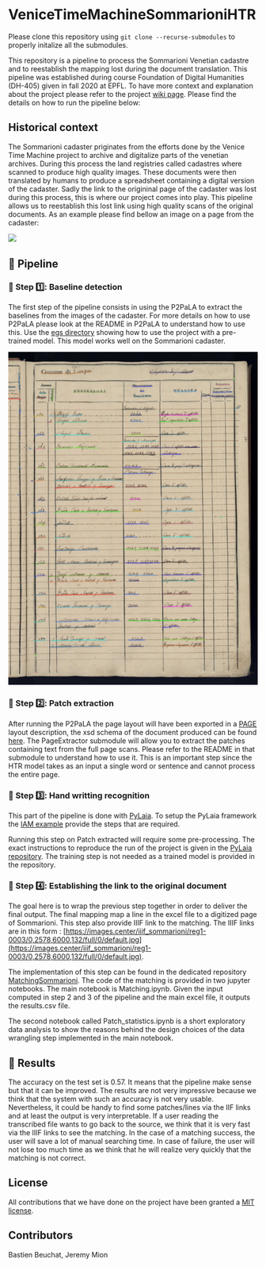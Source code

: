 # VeniceTimeMachineSommarioniHTR

Please clone this repository using ```git clone --recurse-submodules``` to properly initalize all the submodules.

This repository is a pipeline to process the Sommarioni Venetian cadastre and to reestablish the mapping lost during the document translation.
This pipeline was established during course  Foundation of Digital Humanities (DH-405) given in fall 2020 at EPFL.
To have more context and explanation about the project please refer to the project [wiki page](http://fdh.epfl.ch/index.php/Deciphering_Venetian_handwriting).
Please find the details on how to run the pipeline below:

## Historical context
The Sommarioni cadaster priginates from the efforts done by the Venice Time Machine project to archive and digitalize parts of the venetian archives.
During this process the land registries called cadastres where scanned to produce high quality images. These documents were then translated by humans
to produce a spreadsheet containing a digital version of the cadaster. Sadly the link to the origininal page of the cadaster was lost during this process,
this is where our project comes into play. This pipeline allows us to reestablish this lost link using high quality scans of the original documents. As an example please find bellow an image on a page from the cadaster:

<img src="http://fdh.epfl.ch/images/2/29/Censo-stabile_Sommarioni-napoleonici_reg-1_0015_013.jpg" width=40% class="center">

## 🏃 Pipeline
### 📝 Step 1️⃣: Baseline detection
The first step of the pipeline consists in using the P2PaLA to extract the baselines from the images of the cadaster. For more details on how to use P2PaLA please look at the README in P2PaLA to understand how to use this. Use the [egs directory](https://github.com/lquirosd/P2PaLA/tree/1cb2b7658b54db1e37324ee9b24fc333acb65779/egs/pre_trained) showing how to use the project with a pre-trained model. This model works well on the Sommarioni cadaster.

![line detection](https://github.com/Jmion/VeniceTimeMachineSommarioniHTR/blob/master/Line_detection.png)

### 📜 Step 2️⃣: Patch extraction
After running the P2PaLA the page layout will have been exported in a [PAGE](http://www.primaresearch.org/tools/PAGELibraries) layout description, the xsd schema of the document produced can be found [here](https://www.primaresearch.org/schema/PAGE/gts/pagecontent/2019-07-15/pagecontent.xsd).
The PageExtractor submodule will allow you to extract the patches containing text from the full page scans. Please refer to the README in that submodule to understand how to use it. This is an important step since the HTR model takes as an input a single word or sentence and cannot process the entire page.

### 📄 Step  3️⃣: Hand writting recognition
This part of the pipeline is done with [PyLaia](https://github.com/basbeu/PyLaia). To setup the PyLaia framework the [IAM example](https://github.com/basbeu/PyLaia/tree/master/egs/iam-htr) provide the steps that are required.

Running this step on Patch extracted will require some pre-processing. The exact instructions to reproduce the run of the project is given in the [PyLaia repository](https://github.com/basbeu/PyLaia#fdh-project---decipher-venice).
The training step is not needed as a trained model is provided in the repository.

### 🔮 Step 4️⃣: Establishing the link to the original document
The goal here is to wrap the previous step together in order to deliver the final output. The final mapping map a line in the excel file to a digitized page of Sommarioni. This step also provide IIIF link to the matching. The IIIF links are in this form : [https://images.center/iiif_sommarioni/reg1-0003/0,2578,6000,132/full/0/default.jpg](https://images.center/iiif_sommarioni/reg1-0003/0,2578,6000,132/full/0/default.jpg).

The implementation of this step can be found in the dedicated repository [MatchingSommarioni](https://github.com/basbeu/MatchingSommarioni).
The code of the matching is provided in two jupyter notebooks. The main notebook is Matching.ipynb. Given the input computed in step 2 and 3 of the pipeline and the main excel file, it outputs the results.csv file.

The second notebook called Patch_statistics.ipynb is a short exploratory data analysis to show the reasons behind the design choices of the data wrangling step implemented in the main notebook.

## 🎉 Results
The accuracy on the test set is 0.57. 
It means that the pipeline make sense but that it can be improved. The results are not very impressive because we think that the system with such an accuracy is not very usable. Nevertheless, it could be handy to find some patches/lines via the IIF links and at least the output is very interpretable. 
If a user reading the transcribed file wants to go back to the source, we think that it is very fast via the IIIF links to see the matching. In the case of a matching success, the user will save a lot of manual searching time. In case of failure, the user will not lose too much time as we think that he will realize very quickly that the matching is not correct.

## License

All contributions that we have done on the project have been granted a [MIT license](https://opensource.org/licenses/MIT).

## Contributors
Bastien Beuchat, Jeremy Mion

